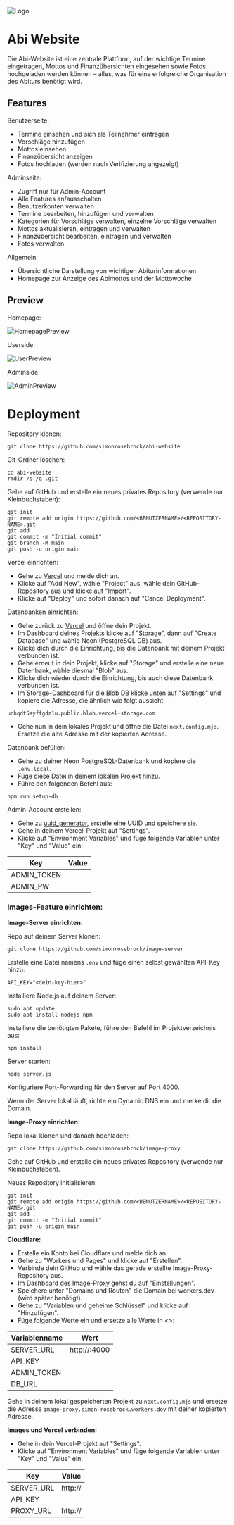 
![Logo](https://github.com/simonrosebrock/abi-website/blob/main/public/logo.png)


# Abi Website

Die Abi-Website ist eine zentrale Plattform, auf der wichtige Termine eingetragen, Mottos und Finanzübersichten eingesehen sowie Fotos hochgeladen werden können – alles, was für eine erfolgreiche Organisation des Abiturs benötigt wird.


## Features


Benutzerseite:
- Termine einsehen und sich als Teilnehmer eintragen
- Vorschläge hinzufügen
- Mottos einsehen
- Finanzübersicht anzeigen
- Fotos hochladen (werden nach Verifizierung angezeigt)

Adminseite:
- Zugriff nur für Admin-Account
- Alle Features an/ausschalten
- Benutzerkonten verwalten
- Termine bearbeiten, hinzufügen und verwalten
- Kategorien für Vorschläge verwalten, einzelne Vorschläge verwalten
- Mottos aktualisieren, eintragen und verwalten
- Finanzübersicht bearbeiten, eintragen und verwalten
- Fotos verwalten

Allgemein:
- Übersichtliche Darstellung von wichtigen Abiturinformationen
- Homepage zur Anzeige des Abimottos und der Mottowoche

## Preview

Homepage:

![HomepagePreview](https://github.com/simonrosebrock/abi-website/blob/main/public/HomepagePreview.png)

Userside:

![UserPreview](https://github.com/simonrosebrock/abi-website/blob/main/public/UserPreview.png)

Adminside:

![AdminPreview](https://github.com/simonrosebrock/abi-website/blob/main/public/AdminPreview.png)
# Deployment

Repository klonen:

```
git clone https://github.com/simonrosebrock/abi-website
```

Git-Ordner löschen:

```
cd abi-website
rmdir /s /q .git
```

Gehe auf GitHub und erstelle ein neues privates Repository (verwende nur Kleinbuchstaben):

```
git init
git remote add origin https://github.com/<BENUTZERNAME>/<REPOSITORY-NAME>.git
git add .
git commit -m "Initial commit"
git branch -M main
git push -u origin main
```

Vercel einrichten:
- Gehe zu [Vercel](https://vercel.com) und melde dich an.
- Klicke auf "Add New", wähle "Project" aus, wähle dein GitHub-Repository aus und klicke auf "Import".
- Klicke auf "Deploy" und sofort danach auf "Cancel Deployment".

Datenbanken einrichten:
- Gehe zurück zu [Vercel](https://vercel.com) und öffne dein Projekt.
- Im Dashboard deines Projekts klicke auf "Storage", dann auf "Create Database" und wähle Neon (PostgreSQL DB) aus.
- Klicke dich durch die Einrichtung, bis die Datenbank mit deinem Projekt verbunden ist.
- Gehe erneut in dein Projekt, klicke auf "Storage" und erstelle eine neue Datenbank, wähle diesmal "Blob" aus.
- Klicke dich wieder durch die Einrichtung, bis auch diese Datenbank verbunden ist.
- Im Storage-Dashboard für die Blob DB klicke unten auf "Settings" und kopiere die Adresse, die ähnlich wie folgt aussieht:
```
unhqdt5ayffgdz1u.public.blob.vercel-storage.com
```
- Gehe nun in dein lokales Projekt und öffne die Datei `next.config.mjs`. Ersetze die alte Adresse mit der kopierten Adresse.

Datenbank befüllen:
- Gehe zu deiner Neon PostgreSQL-Datenbank und kopiere die `.env.local`.
- Füge diese Datei in deinem lokalen Projekt hinzu.
- Führe den folgenden Befehl aus:

```
npm run setup-db
```

Admin-Account erstellen:
- Gehe zu [uuid_generator](https://www.uuidgenerator.net/version4), erstelle eine UUID und speichere sie.
- Gehe in deinem Vercel-Projekt auf "Settings".
- Klicke auf "Environment Variables" und füge folgende Variablen unter "Key" und "Value" ein:

| Key          | Value         |
| ------------ | ------------- |
| ADMIN_TOKEN  | <deine-uuid>  |
| ADMIN_PW     | <dein-passwort> |

### Images-Feature einrichten:

**Image-Server einrichten:**

Repo auf deinem Server klonen:

```
git clone https://github.com/simonrosebrock/image-server
```

Erstelle eine Datei namens `.env` und füge einen selbst gewählten API-Key hinzu:

```
API_KEY="<dein-key-hier>"
```

Installiere Node.js auf deinem Server:

```
sudo apt update
sudo apt install nodejs npm
```

Installiere die benötigten Pakete, führe den Befehl im Projektverzeichnis aus:

```
npm install
```

Server starten:

```
node server.js
```

Konfiguriere Port-Forwarding für den Server auf Port 4000.

Wenn der Server lokal läuft, richte ein Dynamic DNS ein und merke dir die Domain.

**Image-Proxy einrichten:**

Repo lokal klonen und danach hochladen:

```
git clone https://github.com/simonrosebrock/image-proxy
```

Gehe auf GitHub und erstelle ein neues privates Repository (verwende nur Kleinbuchstaben).

Neues Repository initialisieren:

```
git init
git remote add origin https://github.com/<BENUTZERNAME>/<REPOSITORY-NAME>.git
git add .
git commit -m "Initial commit"
git push -u origin main
```

**Cloudflare:**
- Erstelle ein Konto bei Cloudflare und melde dich an.
- Gehe zu "Workers und Pages" und klicke auf "Erstellen".
- Verbinde dein GitHub und wähle das gerade erstellte Image-Proxy-Repository aus.
- Im Dashboard des Image-Proxy gehst du auf "Einstellungen".
- Speichere unter "Domains und Routen" die Domain bei workers.dev (wird später benötigt).
- Gehe zu "Variablen und geheime Schlüssel" und klicke auf "Hinzufügen".
- Füge folgende Werte ein und ersetze alle Werte in <>:

| Variablenname | Wert                        |
| ------------- | --------------------------- |
| SERVER_URL    | http://<domain>:4000        |
| API_KEY       | <dein-key>                  |
| ADMIN_TOKEN   | <admin-token>               |
| DB_URL        | <connection-string>         |

Gehe in deinem lokal gespeicherten Projekt zu `next.config.mjs` und ersetze die Adresse `image-proxy.simon-rosebrock.workers.dev` mit deiner kopierten Adresse.

**Images und Vercel verbinden:**
- Gehe in dein Vercel-Projekt auf "Settings".
- Klicke auf "Environment Variables" und füge folgende Variablen unter "Key" und "Value" ein:

| Key          | Value                          |
| ------------ | ------------------------------ |
| SERVER_URL   | http://<image-server-domain>    |
| API_KEY      | <image-server-api-key>         |
| PROXY_URL    | http://<image-proxy-domain>     |